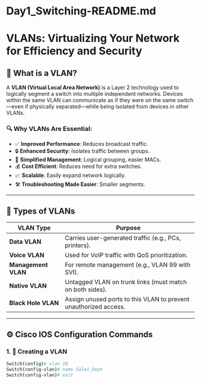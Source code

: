 # Day1_Switching-README.md
# VLANs: Virtualizing Your Network for Efficiency and Security

## 📘 What is a VLAN?

A **VLAN (Virtual Local Area Network)** is a Layer 2 technology used to logically segment a switch into multiple independent networks. Devices within the same VLAN can communicate as if they were on the same switch—even if physically separated—while being isolated from devices in other VLANs.

### 🔍 Why VLANs Are Essential:
- ✅ **Improved Performance**: Reduces broadcast traffic.
- 🔒 **Enhanced Security**: Isolates traffic between groups.
- 🧠 **Simplified Management**: Logical grouping, easier MACs.
- 💰 **Cost Efficient**: Reduces need for extra switches.
- 📈 **Scalable**: Easily expand network logically.
- 🛠️ **Troubleshooting Made Easier**: Smaller segments.

---

## 🔑 Types of VLANs

| VLAN Type          | Purpose                                                                 |
|--------------------|-------------------------------------------------------------------------|
| **Data VLAN**       | Carries user-generated traffic (e.g., PCs, printers).                  |
| **Voice VLAN**      | Used for VoIP traffic with QoS prioritization.                         |
| **Management VLAN** | For remote management (e.g., VLAN 99 with SVI).                        |
| **Native VLAN**     | Untagged VLAN on trunk links (must match on both sides).               |
| **Black Hole VLAN** | Assign unused ports to this VLAN to prevent unauthorized access.       |

---

## ⚙️ Cisco IOS Configuration Commands

### 1. 🎯 **Creating a VLAN**
```bash
Switch(config)# vlan 10
Switch(config-vlan)# name Sales_Dept
Switch(config-vlan)# exit
